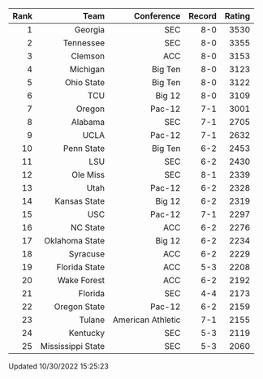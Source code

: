 | Rank  | Team                 | Conference           | Record   | Rating |
| ---:  | ---:                 | ---:                 | ---:     | ---:   |
| 1     | Georgia              | SEC                  | 8-0      | 3530   |
| 2     | Tennessee            | SEC                  | 8-0      | 3355   |
| 3     | Clemson              | ACC                  | 8-0      | 3153   |
| 4     | Michigan             | Big Ten              | 8-0      | 3123   |
| 5     | Ohio State           | Big Ten              | 8-0      | 3122   |
| 6     | TCU                  | Big 12               | 8-0      | 3109   |
| 7     | Oregon               | Pac-12               | 7-1      | 3001   |
| 8     | Alabama              | SEC                  | 7-1      | 2705   |
| 9     | UCLA                 | Pac-12               | 7-1      | 2632   |
| 10    | Penn State           | Big Ten              | 6-2      | 2453   |
| 11    | LSU                  | SEC                  | 6-2      | 2430   |
| 12    | Ole Miss             | SEC                  | 8-1      | 2339   |
| 13    | Utah                 | Pac-12               | 6-2      | 2328   |
| 14    | Kansas State         | Big 12               | 6-2      | 2319   |
| 15    | USC                  | Pac-12               | 7-1      | 2297   |
| 16    | NC State             | ACC                  | 6-2      | 2276   |
| 17    | Oklahoma State       | Big 12               | 6-2      | 2234   |
| 18    | Syracuse             | ACC                  | 6-2      | 2229   |
| 19    | Florida State        | ACC                  | 5-3      | 2208   |
| 20    | Wake Forest          | ACC                  | 6-2      | 2192   |
| 21    | Florida              | SEC                  | 4-4      | 2173   |
| 22    | Oregon State         | Pac-12               | 6-2      | 2159   |
| 23    | Tulane               | American Athletic    | 7-1      | 2155   |
| 24    | Kentucky             | SEC                  | 5-3      | 2119   |
| 25    | Mississippi State    | SEC                  | 5-3      | 2060   |

Updated 10/30/2022 15:25:23
